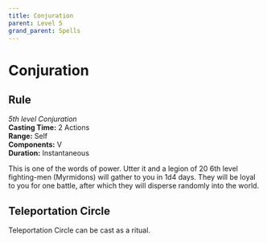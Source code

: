 ```yaml
---
title: Conjuration
parent: Level 5
grand_parent: Spells
---
```


# Conjuration

## Rule
*5th level Conjuration*<br>
**Casting Time:** 2 Actions<br>
**Range:** Self<br>
**Components:** V<br>
**Duration:** Instantaneous

This is one of the words of power. Utter it and a legion of 20 6th level fighting-men (Myrmidons) will gather to you in 1d4 days. They will be loyal to you for one battle, after which they will disperse randomly into the world.

## Teleportation Circle
Teleportation Circle can be cast as a ritual.
